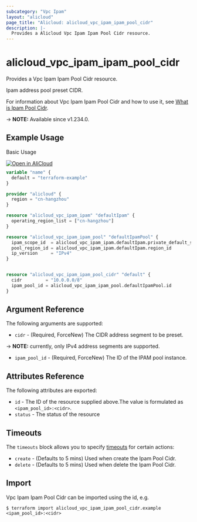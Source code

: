 ```yaml
---
subcategory: "Vpc Ipam"
layout: "alicloud"
page_title: "Alicloud: alicloud_vpc_ipam_ipam_pool_cidr"
description: |-
  Provides a Alicloud Vpc Ipam Ipam Pool Cidr resource.
---
```


# alicloud_vpc_ipam_ipam_pool_cidr

Provides a Vpc Ipam Ipam Pool Cidr resource.

Ipam address pool preset CIDR.

For information about Vpc Ipam Ipam Pool Cidr and how to use it, see [What is Ipam Pool Cidr](https://www.alibabacloud.com/help/en/).

-> **NOTE:** Available since v1.234.0.

## Example Usage

Basic Usage

<div style="display: block;margin-bottom: 40px;"><div class="oics-button" style="float: right;position: absolute;margin-bottom: 10px;">
  <a href="https://api.aliyun.com/api-tools/terraform?resource=alicloud_vpc_ipam_ipam_pool_cidr&exampleId=2bdf0a0e-120f-0618-a92c-ba0a26dc8d1d4cbc241d&activeTab=example&spm=docs.r.vpc_ipam_ipam_pool_cidr.0.2bdf0a0e12&intl_lang=EN_US" target="_blank">
    <img alt="Open in AliCloud" src="https://img.alicdn.com/imgextra/i1/O1CN01hjjqXv1uYUlY56FyX_!!6000000006049-55-tps-254-36.svg" style="max-height: 44px; max-width: 100%;">
  </a>
</div></div>

```terraform
variable "name" {
  default = "terraform-example"
}

provider "alicloud" {
  region = "cn-hangzhou"
}

resource "alicloud_vpc_ipam_ipam" "defaultIpam" {
  operating_region_list = ["cn-hangzhou"]
}

resource "alicloud_vpc_ipam_ipam_pool" "defaultIpamPool" {
  ipam_scope_id  = alicloud_vpc_ipam_ipam.defaultIpam.private_default_scope_id
  pool_region_id = alicloud_vpc_ipam_ipam.defaultIpam.region_id
  ip_version     = "IPv4"
}


resource "alicloud_vpc_ipam_ipam_pool_cidr" "default" {
  cidr         = "10.0.0.0/8"
  ipam_pool_id = alicloud_vpc_ipam_ipam_pool.defaultIpamPool.id
}
```

## Argument Reference

The following arguments are supported:
* `cidr` - (Required, ForceNew) The CIDR address segment to be preset.

-> **NOTE:**  currently, only IPv4 address segments are supported.

* `ipam_pool_id` - (Required, ForceNew) The ID of the IPAM pool instance.

## Attributes Reference

The following attributes are exported:
* `id` - The ID of the resource supplied above.The value is formulated as `<ipam_pool_id>:<cidr>`.
* `status` - The status of the resource

## Timeouts

The `timeouts` block allows you to specify [timeouts](https://www.terraform.io/docs/configuration-0-11/resources.html#timeouts) for certain actions:
* `create` - (Defaults to 5 mins) Used when create the Ipam Pool Cidr.
* `delete` - (Defaults to 5 mins) Used when delete the Ipam Pool Cidr.

## Import

Vpc Ipam Ipam Pool Cidr can be imported using the id, e.g.

```shell
$ terraform import alicloud_vpc_ipam_ipam_pool_cidr.example <ipam_pool_id>:<cidr>
```